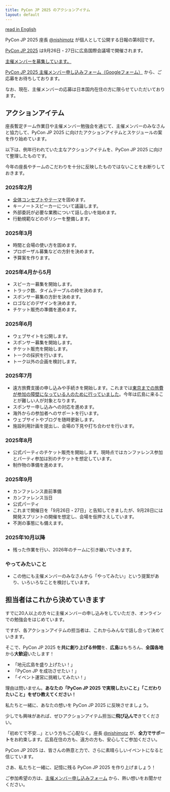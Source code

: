 ```yaml
---
title: PyCon JP 2025 のアクションアイテム
layout: default
---
```


[read in English](https://pyconjp-2025-chair.nishimotz.com/2025/01/27/action-items-en.html)

PyCon JP 2025 座長 [@nishimotz](https://d.nishimotz.com/aboutme) が個人として公開する日報の第8回です。

[PyCon JP 2025](https://2025.pycon.jp/) は9月26日・27日に広島国際会議場で開催されます。

[主催メンバーを募集しています。](https://pyconjp.blogspot.com/2024/12/call-for-organizing-members-ja.html)

[PyCon JP 2025 主催メンバー申し込みフォーム（Googleフォーム）](https://forms.gle/7irqYKhZVj7AY7LfA) から、ご応募をお待ちしております。

なお、現在、主催メンバーの応募は日本国内在住の方に限らせていただいております。

## アクションアイテム

座長暫定チーム作業日や主催メンバー勉強会を通じて、主催メンバーのみなさんと協力して、PyCon JP 2025 に向けたアクションアイテムとスケジュールの案を作り始めています。

以下は、例年行われていた主なアクションアイテムを、PyCon JP 2025 に向けて整理したものです。

今年の座長やチームのこだわりを十分に反映したものではないことをお断りしておきます。

### 2025年2月

- [全体コンセプトやテーマ](https://pyconjp-2025-chair.nishimotz.com/2025/01/21/concepts-for-pycon-jp.html)を固めます。
- キーノートスピーカーについて議論します。
- 外部委託が必要な業務について話し合いを始めます。
- 行動規範などのポリシーを整備します。

### 2025年3月

- 時間と会場の使い方を固めます。
- プロボーザル募集などの方針を決めます。
- 予算案を作ります。

### 2025年4月から5月

- スピーカー募集を開始します。
- トラック数、タイムテーブルの枠を決めます。
- スボンサー募集の方針を決めます。
- ロゴなどのデザインを決めます。
- チケット販売の準備を進めます。

### 2025年6月

- ウェブサイトを公開します。
- スポンサー募集を開始します。
- チケット販売を開始します。
- トークの採択を行います。
- トーク以外の企画を検討します。

### 2025年7月

- 遠方旅費支援の申し込みや手続きを開始します。これまでは[東京までの旅費が参加の障壁になっている人のために行っていました](https://pyconjp.blogspot.com/2024/12/technology-for-pycon-jp-travel-support.html)。今年は広島に来ることが難しい人が対象となります。
- スポンサー申し込みへの対応を進めます。
- 海外からの参加者へのサポートを行います。
- ウェブサイトやブログを随時更新します。
- 施設利用計画を提出し、会場の下見や打ち合わせを行います。

### 2025年8月

- 公式パーティのチケット販売を開始します。現時点ではカンファレンス参加とパーティ参加は別のチケットを想定しています。
- 制作物の準備を進めます。

### 2025年9月

- カンファレンス直前準備
- カンファレンス当日
- 公式パーティ
- これまで開催日を「9月26日・27日」と告知してきましたが、9月28日には開発スプリントの開催を想定し、会場を仮押さえしています。
- 不測の事態にも備えます。

### 2025年10月以降

- 残った作業を行い、2026年のチームに引き継いでいきます。

### やってみたいこと

- この他にも主催メンバーのみなさんから「やってみたい」という提案があり、いろいろなことを検討しています。

## 担当者はこれから決めていきます

すでに20人以上の方々に主催メンバーの申し込みをしていただき、オンラインでの勉強会をはじめています。

ですが、各アクションアイテムの担当者は、これからみんなで話し合って決めていきます。

そこで、PyCon JP 2025 を**共に創り上げる仲間**を、**広島**はもちろん、**全国各地**から**大歓迎**いたします！

- 「地元広島を盛り上げたい！」
- 「PyCon JP を成功させたい！」
- 「イベント運営に挑戦してみたい！」

理由は問いません。**あなたの「PyCon JP 2025 で実現したいこと」「こだわりたいこと」をぜひ教えてください！**

私たちと一緒に、あなたの想いを PyCon JP 2025 に反映させましょう。

少しでも興味があれば、ぜひアクションアイテム担当に**飛び込んで**きてください。

「初めてで不安…」という方もご心配なく。座長 [@nishimotz](https://d.nishimotz.com/aboutme) が、**全力でサポート**をお約束します。広島在住の方も、遠方の方も、安心してご参加ください。

PyCon JP 2025 は、皆さんの熱意と力で、さらに素晴らしいイベントになると信じています。

さあ、私たちと一緒に、記憶に残る PyCon JP 2025 を作り上げましょう！

ご参加希望の方は、[主催メンバー申し込みフォーム](https://forms.gle/7irqYKhZVj7AY7LfA) から、熱い想いをお聞かせください。
